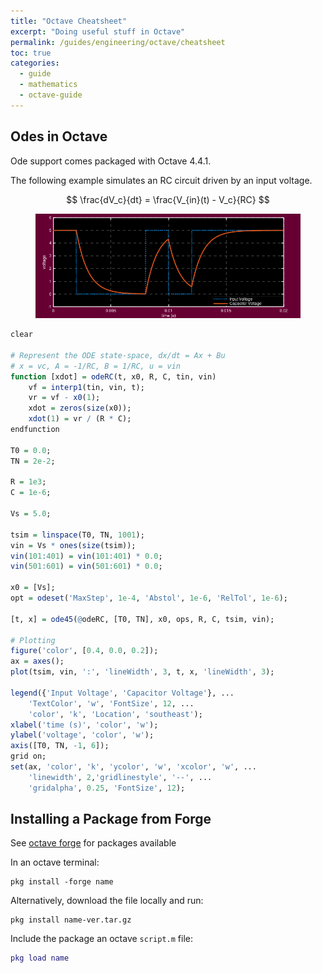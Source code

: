 ```yaml
---
title: "Octave Cheatsheet"
excerpt: "Doing useful stuff in Octave"
permalink: /guides/engineering/octave/cheatsheet
toc: true
categories:
  - guide
  - mathematics
  - octave-guide
---
```


## Odes in Octave

Ode support comes packaged with Octave 4.4.1.

The following example simulates an RC circuit driven by an input voltage.

$$ \frac{dV_c}{dt} = \frac{V_{in}(t) - V_c}{RC} $$

<figure>
    <img src="/assets/images/posts/guides/octave/000_rcsim.png">
</figure>

```r
clear

# Represent the ODE state-space, dx/dt = Ax + Bu 
# x = vc, A = -1/RC, B = 1/RC, u = vin
function [xdot] = odeRC(t, x0, R, C, tin, vin)
    vf = interp1(tin, vin, t);
    vr = vf - x0(1);
    xdot = zeros(size(x0));
    xdot(1) = vr / (R * C);
endfunction

T0 = 0.0;
TN = 2e-2;

R = 1e3;
C = 1e-6;

Vs = 5.0;

tsim = linspace(T0, TN, 1001);
vin = Vs * ones(size(tsim));
vin(101:401) = vin(101:401) * 0.0;
vin(501:601) = vin(501:601) * 0.0;

x0 = [Vs];
opt = odeset('MaxStep', 1e-4, 'Abstol', 1e-6, 'RelTol', 1e-6);

[t, x] = ode45(@odeRC, [T0, TN], x0, ops, R, C, tsim, vin);

# Plotting
figure('color', [0.4, 0.0, 0.2]);
ax = axes();
plot(tsim, vin, ':', 'lineWidth', 3, t, x, 'lineWidth', 3);

legend({'Input Voltage', 'Capacitor Voltage'}, ...
    'TextColor', 'w', 'FontSize', 12, ...
    'color', 'k', 'Location', 'southeast');
xlabel('time (s)', 'color', 'w');
ylabel('voltage', 'color', 'w');
axis([T0, TN, -1, 6]);
grid on;
set(ax, 'color', 'k', 'ycolor', 'w', 'xcolor', 'w', ...
    'linewidth', 2,'gridlinestyle', '--', ...
    'gridalpha', 0.25, 'FontSize', 12);
```

## Installing a Package from Forge

See [octave forge](https://octave.sourceforge.io/) for packages available

In an octave terminal:

```
pkg install -forge name
```

Alternatively, download the file locally and run:

```
pkg install name-ver.tar.gz
```

Include the package an octave `script.m` file:

```matlab
pkg load name
```
